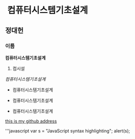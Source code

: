 #  컴퓨터시스템기초설계
## 정대헌
### 이름
**컴퓨터시스템기초설계**
1. 컴시설

*컴퓨터시스템기초설계*

* 컴퓨터시스템기초설계

- 컴퓨터시스템기초설계

+ 컴퓨터시스템기초설계

[this is my github address](https://github.com/JeongDaeHeon/test2.git)

'''javascript
var s = "JavaScript syntax highlighting";
alert(s);
